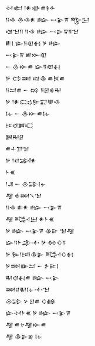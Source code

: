 <div class='block'>
<div class='line'>𒀴𒅗 𒁹𒀭𒀝𒌑𒊩𒅆</div>
<div class='line'>𒀀𒈾 𒁲𒈾𒀭 𒈗 𒁁𒉌𒐊 𒈜𒌨</div>
<div class='line'>𒌝𒈠𒀀 𒀀𒈾 𒈗 𒁁𒉌𒐊𒀀𒈠</div>
<div class='line'>𒀾𒋙 𒇽𒀀𒊏𒈬 𒃻 𒈗</div>
<div class='line'>𒁁𒉌𒐊 𒅖𒁍𒊏</div>
<div class='line'>𒀸 𒊮𒁍𒌑 𒇽𒀀𒊏𒈬</div>
<div class='line'>𒃻 𒌌𒌅 𒀕𒆠 𒌑𒍮𒌑</div>
<div class='line'>𒀀𒁺𒌑 𒀸 𒄘 𒀀𒇉𒄯𒊑</div>
<div class='line'>𒃻 𒁹𒀭𒀫𒌓𒌉𒍑𒋧𒈾</div>
<div class='line'>𒋙𒉡 𒀸 𒊮𒁍𒌑𒋙𒉡</div>
<div class='line'>𒄿𒋼𒀉𒄣</div>
<div class='line'>𒀉𒊑𒆪</div>
<div class='line'>𒌑𒈦𒋛𒈠</div>
<div class='line'>𒃻 𒁹𒁀𒋆𒀭</div>
<div class='line'>𒈨𒌍</div>
<div class='line'>𒁹𒂗 𒀸 𒊮𒁉𒋙𒉡</div>
<div class='line'>𒆷 𒄴𒇷𒃵𒈠</div>
<div class='line'>𒀀𒈾 𒉺𒀭 𒈗 𒁁𒉌𒐊</div>
<div class='line'>𒆷 𒅋𒌨 𒀭𒈨𒌍</div>
<div class='line'>𒃻 𒈗 𒁁𒉌𒐊 𒆠𒄿 𒈠𒆷</div>
<div class='line'>𒇽𒀀𒈨𒂁𒋾 𒃻 𒁵𒄭𒀀</div>
<div class='line'>𒃻 𒌉𒁹𒅀𒆠𒉌 𒅋𒄭𒈬</div>
<div class='line'>𒃻𒇷𒅔𒁺 𒀸 𒉿𒄿𒋙</div>
<div class='line'>𒊑𒋼𒈬𒌑 𒈗 𒁁𒉌</div>
<div class='line'>𒇷𒄑𒈽𒋙𒉡𒋾𒈠</div>
<div class='line'>𒊮𒁉 𒆳 𒇻𒌑 𒄭𒂵</div>
<div class='line'>𒇽𒀴𒈨𒌍 𒃻 𒈗 𒁁𒉌𒐊</div>
<div class='line'>𒆷 𒌑𒆳𒆷𒁍𒌑</div>
<div class='line'>𒆷 𒆠𒉌𒂊 𒋙𒉡</div>
</div>